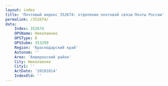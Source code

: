 ```yaml
---
layout: index
title: 'Почтовый индекс 352674: отделение почтовой связи Почты России'
permalink: /352674/
data:
    Index: 352674
    OPSName: Николаенко
    OPSType: О
    OPSSubm: 353299
    Region: 'Краснодарский край'
    Autonom: ''
    Area: 'Апшеронский район'
    City: Николаенко
    City1: ''
    ActDate: '20101014'
    IndexOld: ''
---
```


